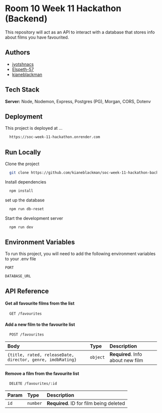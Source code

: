 # Room 10 Week 11 Hackathon (Backend)

This repository will act as an API to interact with a database that stores info about
films you have favourited.

## Authors

- [jyotshnacs](https://www.github.com/jyotshnacs)
- [Elspeth-57](https://www.github.com/Elspeth-57)
- [kianeblackman](https://www.github.com/kianeblackman)

## Tech Stack

**Server:** Node, Nodemon, Express, Postgres (PG), Morgan, CORS, Dotenv

## Deployment

This project is deployed at ...

```bash
  https://soc-week-11-hackathon.onrender.com
```

## Run Locally

Clone the project

```bash
  git clone https://github.com/kianeblackman/soc-week-11-hackathon-backend.git
```

Install dependencies

```bash
  npm install
```

set up the database

```bash
  npm run db-reset
```

Start the development server

```bash
  npm run dev
```

## Environment Variables

To run this project, you will need to add the following environment variables to your .env file

`PORT`

`DATABASE_URL`

## API Reference

#### Get all favourite films from the list

```http
  GET /favourites
```

#### Add a new film to the favourite list

```http
  POST /favourites
```

| Body                                                       | Type     | Description                       |
| :--------------------------------------------------------- | :------- | :-------------------------------- |
| `{title, rated, releaseDate, director, genre, imdbRating}` | `object` | **Required**. Info about new film |

#### Remove a film from the favourite list

```http
  DELETE /favourites/:id
```

| Param | Type     | Description                             |
| :---- | :------- | :-------------------------------------- |
| `id`  | `number` | **Required**. ID for film being deleted |
